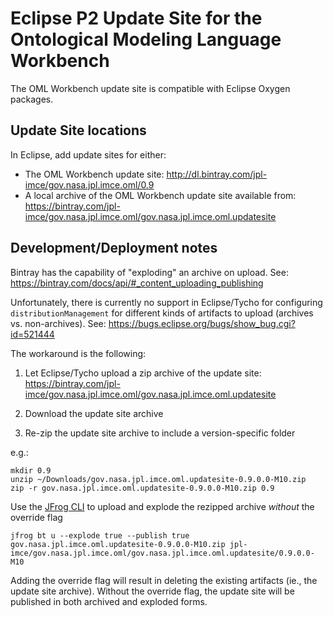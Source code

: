# Eclipse P2 Update Site for the Ontological Modeling Language Workbench

The OML Workbench update site is compatible with Eclipse Oxygen packages.


## Update Site locations

In Eclipse, add update sites for either:
- The OML Workbench update site: http://dl.bintray.com/jpl-imce/gov.nasa.jpl.imce.oml/0.9
- A local archive of the OML Workbench update site available from: https://bintray.com/jpl-imce/gov.nasa.jpl.imce.oml/gov.nasa.jpl.imce.oml.updatesite

## Development/Deployment notes

Bintray has the capability of "exploding" an archive on upload.
See: https://bintray.com/docs/api/#_content_uploading_publishing

Unfortunately, there is currently no support in Eclipse/Tycho for configuring
`distributionManagement` for different kinds of artifacts to upload (archives vs. non-archives).
See: https://bugs.eclipse.org/bugs/show_bug.cgi?id=521444

The workaround is the following:

1) Let Eclipse/Tycho upload a zip archive of the update site: https://bintray.com/jpl-imce/gov.nasa.jpl.imce.oml/gov.nasa.jpl.imce.oml.updatesite

2) Download the update site archive

3) Re-zip the update site archive to include a version-specific folder

e.g.:

```
mkdir 0.9
unzip ~/Downloads/gov.nasa.jpl.imce.oml.updatesite-0.9.0.0-M10.zip
zip -r gov.nasa.jpl.imce.oml.updatesite-0.9.0.0-M10.zip 0.9
```

Use the [JFrog CLI](https://www.jfrog.com/getcli/) to upload and explode the rezipped archive *without* the override flag

```
jfrog bt u --explode true --publish true gov.nasa.jpl.imce.oml.updatesite-0.9.0.0-M10.zip jpl-imce/gov.nasa.jpl.imce.oml/gov.nasa.jpl.imce.oml.updatesite/0.9.0.0-M10
```

Adding the override flag will result in deleting the existing artifacts (ie., the update site archive).
Without the override flag, the update site will be published in both archived and exploded forms.
